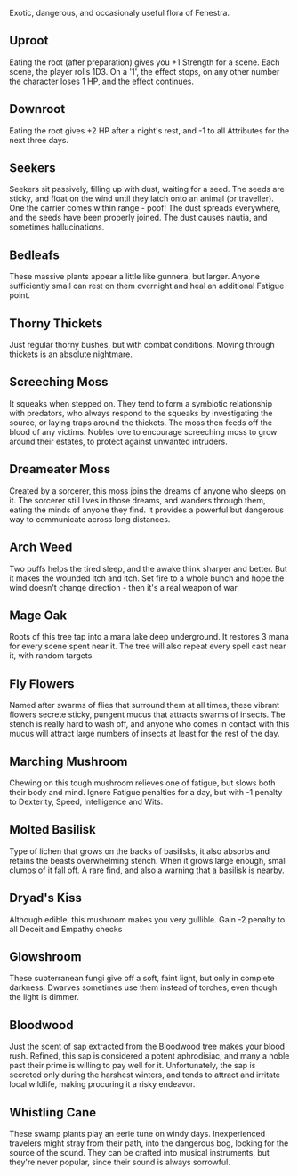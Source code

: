 Exotic, dangerous, and occasionaly useful flora of Fenestra.

## Uproot
Eating the root (after preparation) gives you +1 Strength for a scene.
Each scene, the player rolls 1D3. On a '1', the effect stops, on any other number the character loses 1 HP, and the effect continues.

## Downroot
Eating the root gives +2 HP after a night's rest, and -1 to all Attributes for the next three days.

## Seekers
Seekers sit passively, filling up with dust, waiting for a seed.
The seeds are sticky, and float on the wind until they latch onto an animal (or traveller).
One the carrier comes within range - poof!
The dust spreads everywhere, and the seeds have been properly joined.
The dust causes nautia, and sometimes hallucinations.

## Bedleafs
These massive plants appear a little like gunnera, but larger.
Anyone sufficiently small can rest on them overnight and heal an additional Fatigue point.

## Thorny Thickets
Just regular thorny bushes, but with combat conditions.
Moving through thickets is an absolute nightmare.

## Screeching Moss
It squeaks when stepped on.
They tend to form a symbiotic relationship with predators, who always respond to the squeaks by investigating the source, or laying traps around the thickets.
The moss then feeds off the blood of any victims.
Nobles love to encourage screeching moss to grow around their estates, to protect against unwanted intruders.

## Dreameater Moss
Created by a sorcerer, this moss joins the dreams of anyone who sleeps on it.
The sorcerer still lives in those dreams, and wanders through them, eating the minds of anyone they find.
It provides a powerful but dangerous way to communicate across long distances.

## Arch Weed
Two puffs helps the tired sleep, and the awake think sharper and better.
But it makes the wounded itch and itch.
Set fire to a whole bunch and hope the wind doesn't change direction - then it's a real weapon of war.

## Mage Oak
Roots of this tree tap into a mana lake deep underground. It restores 3 mana for every scene spent near it. The tree will also repeat 
every spell cast near it, with random targets.

## Fly Flowers
Named after swarms of flies that surround them at all times, these vibrant flowers secrete sticky, pungent mucus that attracts swarms 
of insects. The stench is really hard to wash off, and anyone who comes in contact with this mucus will attract large numbers of 
insects at least for the rest of the day.

## Marching Mushroom
Chewing on this tough mushroom relieves one of fatigue, but slows both their body and mind. Ignore Fatigue penalties for a day, but 
with -1 penalty to Dexterity, Speed, Intelligence and Wits.

## Molted Basilisk
Type of lichen that grows on the backs of basilisks, it also absorbs and retains the beasts overwhelming stench. When it grows large 
enough, small clumps of it fall off. A rare find, and also a warning that a basilisk is nearby.

## Dryad's Kiss
Although edible, this mushroom makes you very gullible. Gain -2 penalty to all Deceit and Empathy checks

## Glowshroom
These subterranean fungi give off a soft, faint light, but only in complete darkness. Dwarves sometimes use them instead of torches, 
even though the light is dimmer.

## Bloodwood
Just the scent of sap extracted from the Bloodwood tree makes your blood rush. Refined, this sap is considered a potent aphrodisiac, 
and many a noble past their prime is willing to pay well for it. Unfortunately, the sap is secreted only during the harshest winters, 
and tends to attract and irritate local wildlife, making procuring it a risky endeavor.

## Whistling Cane
These swamp plants play an eerie tune on windy days. Inexperienced travelers might stray from their path, into the dangerous bog, 
looking for the source of the sound. They can be crafted into musical instruments, but they're never popular, since their sound is 
always sorrowful.
